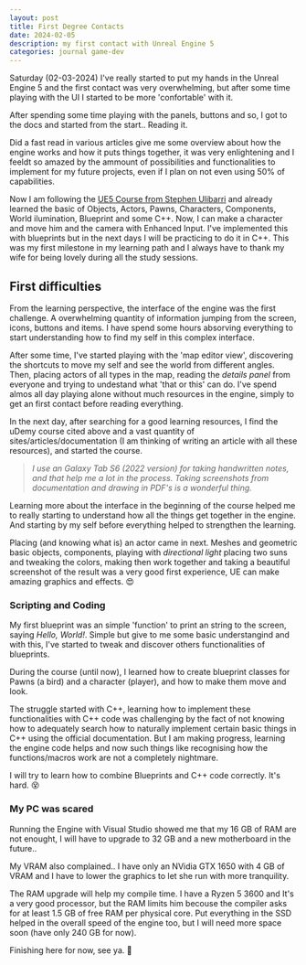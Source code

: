 ```yaml
---
layout: post
title: First Degree Contacts
date: 2024-02-05
description: my first contact with Unreal Engine 5
categories: journal game-dev
---
```


Saturday (02-03-2024) I've really started to put my hands in the Unreal Engine 5 and the first contact was very overwhelming, but after some time playing with the UI I started to be more 'confortable' with it.

After spending some time playing with the panels, buttons and so, I got to the docs and started from the start.. Reading it.

Did a fast read in various articles give me some overview about how the engine works and how it puts things together, it was very enlightening and I feeldt so amazed by the ammount of possibilities and functionalities to implement for my future projects, even if I plan on not even using 50% of capabilities.

Now I am following the [UE5 Course from Stephen Ulibarri](https://www.udemy.com/course/unreal-engine-5-the-ultimate-game-developer-course/) and already learned the basic of Objects, Actors, Pawns, Characters, Components, World ilumination, Blueprint and some C++. Now, I can make a character and move him and the camera with Enhanced Input. I've implemented this with blueprints but in the next days I will be practicing to do it in C++. This was my first milestone in my learning path and I always have to thank my wife for being lovely during all the study sessions.

## First difficulties

From the learning perspective, the interface of the engine was the first challenge. A overwhelming quantity of information jumping from the screen, icons, buttons and items. I have spend some hours absorving everything to start understanding how to find my self in this complex interface.

After some time, I've started playing with the 'map editor view', discovering the shortcuts to move my self and see the world from different angles. Then, placing actors of all types in the map, reading the _details panel_ from everyone and trying to undestand what 'that or this' can do. I've spend almos all day playing alone without much resources in the engine, simply to get an first contact before reading everything.

In the next day, after searching for a good learning resources, I find the uDemy course cited above and a vast quantity of sites/articles/documentation (I am thinking of writing an article with all these resources), and started the course.

> _I use an Galaxy Tab S6 (2022 version) for taking handwritten notes,
> and that help me a lot in the process. Taking screenshots from 
> documentation and drawing in PDF's is a wonderful thing._

Learning more about the interface in the beginning of the course helped me to really starting to understand how all the things get together in the engine. And starting by my self before everything helped to strengthen the learning.

Placing (and knowing what is) an actor came in next. Meshes and geometric basic objects, components, playing with _directional light_ placing two suns and tweaking the colors, making then work together and taking a beautiful screenshot of the result was a very good first experience, UE can make amazing graphics and effects. :heart_eyes:

<!-- TODO: PUT THE SCREENSHOT HERE -->

### Scripting and Coding

My first blueprint was an simple 'function' to print an string to the screen, saying _Hello, World!_. Simple but give to me some basic understangind and with this, I've started to tweak and discover others functionalities of blueprints.

During the course (until now), I learned how to create blueprint classes for Pawns (a bird) and a character (player), and how to make them move and look.

The struggle started with C++, learning how to implement these functionalities with C++ code was challenging by the fact of not knowing how to adequately search how to naturally implement certain basic things in C++ using the official documentation. But I am making progress, learning the engine code helps and now such things like recognising how the functions/macros work are not a completely nightmare.

I will try to learn how to combine Blueprints and C++ code correctly. It's hard. :dizzy_face:

### My PC was scared

Running the Engine with Visual Studio showed me that my 16 GB of RAM are not enought, I will have to upgrade to 32 GB and a new motherboard in the future..

My VRAM also complained.. I have only an NVidia GTX 1650 with 4 GB of VRAM and I have to lower the graphics to let she run with more tranquility.

The RAM upgrade will help my compile time. I have a Ryzen 5 3600 and It's a very good processor, but the RAM limits him becouse the compiler asks for at least 1.5 GB of free RAM per physical core. Put everything in the SSD helped in the overall speed of the engine too, but I will need more space soon (have only 240 GB for now).

Finishing here for now, see ya. :wave:
